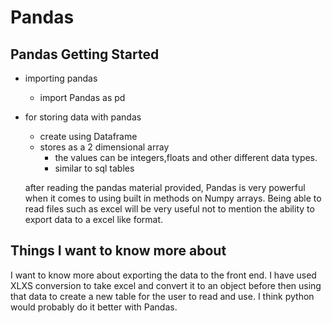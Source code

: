 # Pandas

## Pandas Getting Started
- importing pandas
  - import Pandas as pd
- for storing data with pandas
  - create using Dataframe
  - stores as a 2 dimensional array
    - the values can be integers,floats and other different data types.
    - similar to sql tables

  after reading the pandas material provided, Pandas is very powerful when it comes to using built in methods on Numpy arrays. Being able to read files such as excel will be very useful not to mention the ability to export data to a excel like format. 

## Things I want to know more about

I want to know more about exporting the data to the front end. I have used XLXS conversion to take excel and convert it to an object before then using that data to create a new table for the user to read and use. I think python would probably do it better with Pandas. 
